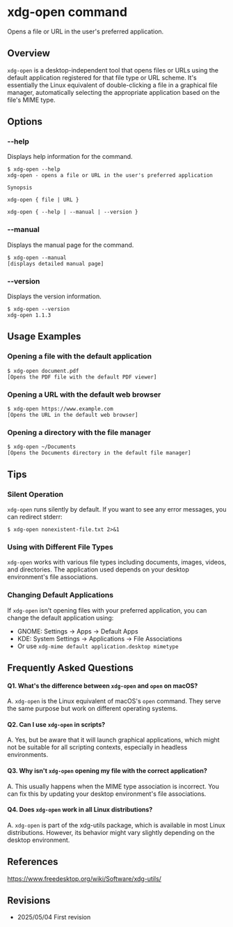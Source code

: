 # xdg-open command

Opens a file or URL in the user's preferred application.

## Overview

`xdg-open` is a desktop-independent tool that opens files or URLs using the default application registered for that file type or URL scheme. It's essentially the Linux equivalent of double-clicking a file in a graphical file manager, automatically selecting the appropriate application based on the file's MIME type.

## Options

### **--help**

Displays help information for the command.

```console
$ xdg-open --help
xdg-open - opens a file or URL in the user's preferred application

Synopsis

xdg-open { file | URL }

xdg-open { --help | --manual | --version }
```

### **--manual**

Displays the manual page for the command.

```console
$ xdg-open --manual
[displays detailed manual page]
```

### **--version**

Displays the version information.

```console
$ xdg-open --version
xdg-open 1.1.3
```

## Usage Examples

### Opening a file with the default application

```console
$ xdg-open document.pdf
[Opens the PDF file with the default PDF viewer]
```

### Opening a URL with the default web browser

```console
$ xdg-open https://www.example.com
[Opens the URL in the default web browser]
```

### Opening a directory with the file manager

```console
$ xdg-open ~/Documents
[Opens the Documents directory in the default file manager]
```

## Tips

### Silent Operation

`xdg-open` runs silently by default. If you want to see any error messages, you can redirect stderr:

```console
$ xdg-open nonexistent-file.txt 2>&1
```

### Using with Different File Types

`xdg-open` works with various file types including documents, images, videos, and directories. The application used depends on your desktop environment's file associations.

### Changing Default Applications

If `xdg-open` isn't opening files with your preferred application, you can change the default application using:
- GNOME: Settings → Apps → Default Apps
- KDE: System Settings → Applications → File Associations
- Or use `xdg-mime default application.desktop mimetype`

## Frequently Asked Questions

#### Q1. What's the difference between `xdg-open` and `open` on macOS?
A. `xdg-open` is the Linux equivalent of macOS's `open` command. They serve the same purpose but work on different operating systems.

#### Q2. Can I use `xdg-open` in scripts?
A. Yes, but be aware that it will launch graphical applications, which might not be suitable for all scripting contexts, especially in headless environments.

#### Q3. Why isn't `xdg-open` opening my file with the correct application?
A. This usually happens when the MIME type association is incorrect. You can fix this by updating your desktop environment's file associations.

#### Q4. Does `xdg-open` work in all Linux distributions?
A. `xdg-open` is part of the xdg-utils package, which is available in most Linux distributions. However, its behavior might vary slightly depending on the desktop environment.

## References

https://www.freedesktop.org/wiki/Software/xdg-utils/

## Revisions

- 2025/05/04 First revision